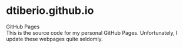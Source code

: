 # dtiberio.github.io
GitHub Pages  
This is the source code for my personal GitHub Pages.
Unfortunately, I update these webpages quite seldomly.
